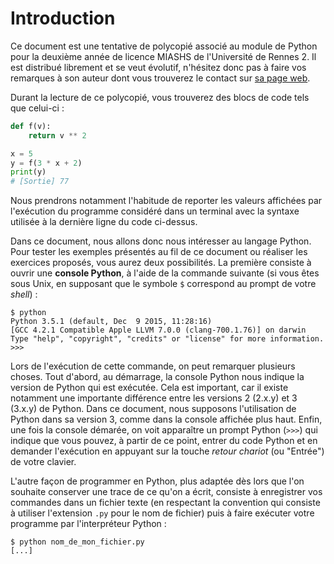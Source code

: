 # Introduction

Ce document est une tentative de polycopié associé au module de Python pour la deuxième année de licence MIASHS de l'Université de Rennes 2.
Il est distribué librement et se veut évolutif, n'hésitez donc pas à faire vos remarques à son auteur dont vous trouverez le contact sur [sa page web](http://people.irisa.fr/Romain.Tavenard/).

Durant la lecture de ce polycopié, vous trouverez des blocs de code tels que celui-ci :

```python
def f(v):
	return v ** 2

x = 5
y = f(3 * x + 2)
print(y)
# [Sortie] 77
```

Nous prendrons notamment l'habitude de reporter les valeurs affichées par l'exécution du programme considéré dans un terminal avec la syntaxe utilisée à la dernière ligne du code ci-dessus.

Dans ce document, nous allons donc nous intéresser au langage Python.
Pour tester les exemples présentés au fil de ce document ou réaliser les exercices proposés, vous aurez deux possibilités.
La première consiste à ouvrir une **console Python**, à l'aide de la commande suivante (si vous êtes sous Unix, en supposant que le symbole `$` correspond au prompt de votre _shell_) :
```
$ python
Python 3.5.1 (default, Dec  9 2015, 11:28:16)
[GCC 4.2.1 Compatible Apple LLVM 7.0.0 (clang-700.1.76)] on darwin
Type "help", "copyright", "credits" or "license" for more information.
>>>
```

Lors de l'exécution de cette commande, on peut remarquer plusieurs choses.
Tout d'abord, au démarrage, la console Python nous indique la version de Python qui est exécutée.
Cela est important, car il existe notamment une importante différence entre les versions 2 (2.x.y) et 3 (3.x.y) de Python.
Dans ce document, nous supposons l'utilisation de Python dans sa version 3, comme dans la console affichée plus haut.
Enfin, une fois la console démarée, on voit apparaître un prompt Python (`>>>`) qui indique que vous pouvez, à partir de ce point, entrer du code Python et en demander l'exécution en appuyant sur la touche _retour chariot_ (ou "Entrée") de votre clavier.

L'autre façon de programmer en Python, plus adaptée dès lors que l'on souhaite conserver une trace de ce qu'on a écrit, consiste à enregistrer vos commandes dans un fichier texte (en respectant la convention qui consiste à utiliser l'extension `.py` pour le nom de fichier) puis à faire exécuter votre programme par l'interpréteur Python :
```
$ python nom_de_mon_fichier.py
[...]
```
